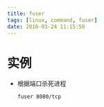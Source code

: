 ```yaml
---
title: fuser
tags: [linux, command, fuser]
date: 2016-03-24 11:15:58
---
```


# 实例

-   根据端口杀死进程

        fuser 8080/tcp
